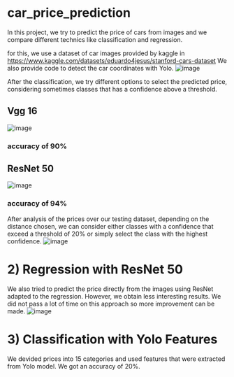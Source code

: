 # car_price_prediction
In this project, we try to predict the price of cars from images and we compare different technics like classification and regression.

for this, we use a dataset of car images provided by kaggle in https://www.kaggle.com/datasets/eduardo4jesus/stanford-cars-dataset
We also provide code to detect the car coordinates with Yolo.
![image](https://github.com/ghalys/VCE_03/assets/127297865/1a963930-4697-4f58-a17c-aebd0c4073ce)

After the classification, we try different options to select the predicted price, considering sometimes classes that has a confidence above a threshold.

## Vgg 16
![image](https://github.com/ghalys/VCE_03/assets/127297865/5086c6b2-a9fa-4130-9cb9-9185fbec6470)
### accuracy of 90%

## ResNet 50
![image](https://github.com/ghalys/VCE_03/assets/127297865/0c1129e5-ff0b-43b2-b9fc-45914757c389)
### accuracy of 94%

After analysis of the prices over our testing dataset, depending on the distance chosen, we can consider either classes with a confidence that exceed a threshold of 20% or simply select the class with the highest confidence.
![image](https://github.com/ghalys/VCE_03/assets/127297865/15d0c791-13ef-4721-8de0-54cec062ff56)

# 2) Regression with ResNet 50
We also tried to predict the price directly from the images using ResNet adapted to the regression. However, we obtain less interesting results. We did not pass a lot of time on this approach so more improvement can be made.
![image](https://github.com/ghalys/car_price_prediction/assets/127297865/1e940ec2-27ff-4631-b69e-c542faaef81b)


# 3) Classification with Yolo Features
We devided prices into 15 categories and used features that were extracted from Yolo model. We got an accuracy of 20%.
